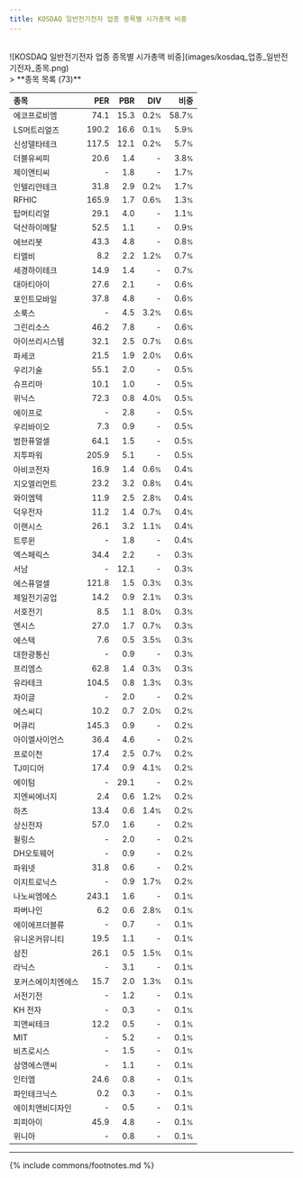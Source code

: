 ```yaml
---
title: KOSDAQ 일반전기전자 업종 종목별 시가총액 비중
---
```

<br>
![KOSDAQ 일반전기전자 업종 종목별 시가총액 비중](images/kosdaq_업종_일반전기전자_종목.png)
<br>
> **종목 목록 (73)**<a id="list"></a>

| **종목** | **PER** | **PBR** | **DIV** | **비중** |
| :------- | ------: | ------: | ------: | -------: |
| 에코프로비엠 | 74.1 | 15.3 | 0.2<small>%</small> | 58.7<small>%</small> |
| LS머트리얼즈 | 190.2 | 16.6 | 0.1<small>%</small> | 5.9<small>%</small> |
| 신성델타테크 | 117.5 | 12.1 | 0.2<small>%</small> | 5.7<small>%</small> |
| 더블유씨피 | 20.6 | 1.4 | - | 3.8<small>%</small> |
| 제이앤티씨 | - | 1.8 | - | 1.7<small>%</small> |
| 인텔리안테크 | 31.8 | 2.9 | 0.2<small>%</small> | 1.7<small>%</small> |
| RFHIC | 165.9 | 1.7 | 0.6<small>%</small> | 1.3<small>%</small> |
| 탑머티리얼 | 29.1 | 4.0 | - | 1.1<small>%</small> |
| 덕산하이메탈 | 52.5 | 1.1 | - | 0.9<small>%</small> |
| 에브리봇 | 43.3 | 4.8 | - | 0.8<small>%</small> |
| 티엘비 | 8.2 | 2.2 | 1.2<small>%</small> | 0.7<small>%</small> |
| 세경하이테크 | 14.9 | 1.4 | - | 0.7<small>%</small> |
| 대아티아이 | 27.6 | 2.1 | - | 0.6<small>%</small> |
| 포인트모바일 | 37.8 | 4.8 | - | 0.6<small>%</small> |
| 소룩스 | - | 4.5 | 3.2<small>%</small> | 0.6<small>%</small> |
| 그린리소스 | 46.2 | 7.8 | - | 0.6<small>%</small> |
| 아이쓰리시스템 | 32.1 | 2.5 | 0.7<small>%</small> | 0.6<small>%</small> |
| 파세코 | 21.5 | 1.9 | 2.0<small>%</small> | 0.6<small>%</small> |
| 우리기술 | 55.1 | 2.0 | - | 0.5<small>%</small> |
| 슈프리마 | 10.1 | 1.0 | - | 0.5<small>%</small> |
| 위닉스 | 72.3 | 0.8 | 4.0<small>%</small> | 0.5<small>%</small> |
| 에이프로 | - | 2.8 | - | 0.5<small>%</small> |
| 우리바이오 | 7.3 | 0.9 | - | 0.5<small>%</small> |
| 범한퓨얼셀 | 64.1 | 1.5 | - | 0.5<small>%</small> |
| 지투파워 | 205.9 | 5.1 | - | 0.5<small>%</small> |
| 아비코전자 | 16.9 | 1.4 | 0.6<small>%</small> | 0.4<small>%</small> |
| 지오엘리먼트 | 23.2 | 3.2 | 0.8<small>%</small> | 0.4<small>%</small> |
| 와이엠텍 | 11.9 | 2.5 | 2.8<small>%</small> | 0.4<small>%</small> |
| 덕우전자 | 11.2 | 1.4 | 0.7<small>%</small> | 0.4<small>%</small> |
| 이랜시스 | 26.1 | 3.2 | 1.1<small>%</small> | 0.4<small>%</small> |
| 트루윈 | - | 1.8 | - | 0.4<small>%</small> |
| 엑스페릭스 | 34.4 | 2.2 | - | 0.3<small>%</small> |
| 서남 | - | 12.1 | - | 0.3<small>%</small> |
| 에스퓨얼셀 | 121.8 | 1.5 | 0.3<small>%</small> | 0.3<small>%</small> |
| 제일전기공업 | 14.2 | 0.9 | 2.1<small>%</small> | 0.3<small>%</small> |
| 서호전기 | 8.5 | 1.1 | 8.0<small>%</small> | 0.3<small>%</small> |
| 엔시스 | 27.0 | 1.7 | 0.7<small>%</small> | 0.3<small>%</small> |
| 에스텍 | 7.6 | 0.5 | 3.5<small>%</small> | 0.3<small>%</small> |
| 대한광통신 | - | 0.9 | - | 0.3<small>%</small> |
| 프리엠스 | 62.8 | 1.4 | 0.3<small>%</small> | 0.3<small>%</small> |
| 유라테크 | 104.5 | 0.8 | 1.3<small>%</small> | 0.3<small>%</small> |
| 자이글 | - | 2.0 | - | 0.2<small>%</small> |
| 에스씨디 | 10.2 | 0.7 | 2.0<small>%</small> | 0.2<small>%</small> |
| 머큐리 | 145.3 | 0.9 | - | 0.2<small>%</small> |
| 아이엘사이언스 | 36.4 | 4.6 | - | 0.2<small>%</small> |
| 프로이천 | 17.4 | 2.5 | 0.7<small>%</small> | 0.2<small>%</small> |
| TJ미디어 | 17.4 | 0.9 | 4.1<small>%</small> | 0.2<small>%</small> |
| 에이텀 | - | 29.1 | - | 0.2<small>%</small> |
| 지엔씨에너지 | 2.4 | 0.6 | 1.2<small>%</small> | 0.2<small>%</small> |
| 하츠 | 13.4 | 0.6 | 1.4<small>%</small> | 0.2<small>%</small> |
| 상신전자 | 57.0 | 1.6 | - | 0.2<small>%</small> |
| 윌링스 | - | 2.0 | - | 0.2<small>%</small> |
| DH오토웨어 | - | 0.9 | - | 0.2<small>%</small> |
| 파워넷 | 31.8 | 0.6 | - | 0.2<small>%</small> |
| 이지트로닉스 | - | 0.9 | 1.7<small>%</small> | 0.2<small>%</small> |
| 나노씨엠에스 | 243.1 | 1.6 | - | 0.1<small>%</small> |
| 파버나인 | 6.2 | 0.6 | 2.8<small>%</small> | 0.1<small>%</small> |
| 에이에프더블류 | - | 0.7 | - | 0.1<small>%</small> |
| 유니온커뮤니티 | 19.5 | 1.1 | - | 0.1<small>%</small> |
| 삼진 | 26.1 | 0.5 | 1.5<small>%</small> | 0.1<small>%</small> |
| 라닉스 | - | 3.1 | - | 0.1<small>%</small> |
| 포커스에이치엔에스 | 15.7 | 2.0 | 1.3<small>%</small> | 0.1<small>%</small> |
| 서전기전 | - | 1.2 | - | 0.1<small>%</small> |
| KH 전자 | - | 0.3 | - | 0.1<small>%</small> |
| 피앤씨테크 | 12.2 | 0.5 | - | 0.1<small>%</small> |
| MIT | - | 5.2 | - | 0.1<small>%</small> |
| 비츠로시스 | - | 1.5 | - | 0.1<small>%</small> |
| 삼영에스앤씨 | - | 1.1 | - | 0.1<small>%</small> |
| 인터엠 | 24.6 | 0.8 | - | 0.1<small>%</small> |
| 파인테크닉스 | 0.2 | 0.3 | - | 0.1<small>%</small> |
| 에이치앤비디자인 | - | 0.5 | - | 0.1<small>%</small> |
| 피피아이 | 45.9 | 4.8 | - | 0.1<small>%</small> |
| 위니아 | - | 0.8 | - | 0.1<small>%</small> |

---
{% include commons/footnotes.md %}